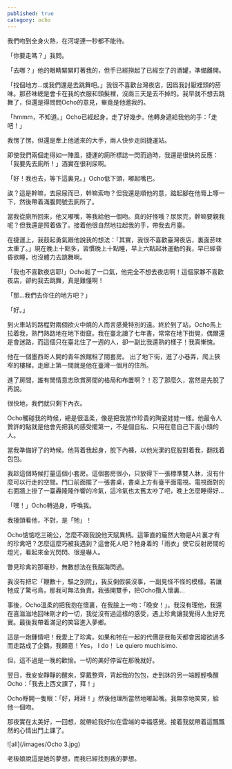 ```yaml
---
published: true
category: ocho
---
```

我們吻到全身火熱，在河堤連一秒都不能待。

 

「你要走嗎？」我問。

 

「去哪？」他的眼睛緊緊盯著我的，但手已經撈起了已經空了的酒罐，準備離開。

 

「找個地方...或我們還是去跳舞吧。」我很不喜歡台灣夜店，因爲我討厭裡頭的菸味。那菸味總是會卡在我的衣服和頭髮裡，沒兩三天是去不掉的。我早就不想去跳舞了，但還是得問問Ocho的意見，畢竟是他邀我的。

 

「hmmm，不知道。」Ocho已經起身，走了好幾步。他轉身遞給我他的手：「走吧！」

 

我愣了愣，但還是牽上他遞來的大手，兩人快步走回捷運站。

 

即使我們兩個走得如一陣風，捷運的廁所標誌一閃而過時，我還是很快的反應：「我要先去廁所！」酒實在很利尿啊。

 

「好！我也去，等下這裏見。」Ocho低下頭，嘟起嘴巴。

 

誒？這是幹嘛，去尿尿而已，幹嘛索吻？但我還是順他的意，踮起腳在他脣上啄一下，然後帶着滿腹問號去廁所了。

 

當我從廁所回來，他又嘟嘴，等我給他一個吻。真的好怪哦？尿尿完，幹嘛要親我呢？但我還是照着做了。接着他很自然地拉起我的手，帶我去月臺。


 

在捷運上，我鼓起勇氣跟他說我的想法：「其實，我很不喜歡臺灣夜店，裏面菸味太重了。」現在晚上十點多，習慣晚上十點睡，早上六點起牀運動的我，早已經昏昏欲睡，也沒體力去跳舞啊。

 

「我也不喜歡夜店耶!」Ocho鬆了一口氣，他完全不想去夜店啊！這個家夥不喜歡夜店，卻約我去跳舞，真是難懂啊！

 

「那...我們去你住的地方吧？」

 

「好。」



 

到火車站的路程對兩個欲火中燒的人而言感覺特別的遠。終於到了站，Ocho馬上拉着我，熟門熟路地在地下街竄。我在臺北讀了七年書，常常在地下街晃，偶爾還是會迷路，而這個只在臺北住了一週的人，卻一副比我還熟的樣子！我真慚愧。

 

他在一個墨西哥人開的青年旅館租了間套房。 出了地下街，進了小巷弄，爬上狹窄的樓梯，走廊上第一間就是他在臺灣一個月的住所。

 

進了房間，誰有閒情意志欣賞房間的格局和布置啊？！忍了那麼久，當然是先脫了再說。

 

很快地，我們就只剩下內衣。

 

Ocho觸碰我的時候，總是很溫柔，像是把我當作珍貴的陶瓷娃娃一樣。他最令人贊許的點就是他會先把我的感受擺第一，不是個自私、只用在意自己下面小頭的人。

 

當我準備好了的時候。他背着我起身，脫下內褲，以他光潔的屁股對着我，翻找着包包。

 

我趁這個時候打量這個小套房。這個套房很小，只放得下一張標準雙人牀，沒有什麼可以行走的空間。門口前面擺了一張書桌，書桌上方有臺平面電視。電視面對的右面牆上掛了一臺轟隆隆作響的冷氣，這冷氣也太舊太吵了吧，晚上怎麼睡得好...


 

「嘿！」Ocho轉過身，呼喚我。

 

我擡頭看他，不對，是「牠」！

 

Ocho惦惦吃三碗公，怎麼不跟我說他天賦異柄。這筆直的龐然大物是A片裏才有的珍禽吧？怎麼這麼巧被我遇到？這會死人吧？牠身着的「雨衣」使它反射房間的燈光，看起來金光閃閃、很是嚇人。

 

瞥見珍禽的那毫秒，無數想法在我腦海閃過。

 

我沒有把它「鞭數十，驅之別院」，我反倒假裝沒事，一副見怪不怪的模樣。若讓牠成了驚弓鳥，那我可無法負責。我張開雙手，把Ocho攬入懷裏...



 

事後，Ocho溫柔的把我抱在懷裏，在我臉上一吻：「晚安！」。我沒有理他，我還在喜滋滋地回味剛才的一切，我從沒有過這樣的感受，遇上珍禽讓我覺得人生好充實。最後我帶着滿足的笑容進入夢鄉。

 

這是一炮鍾情吧！我愛上了珍禽。如果和牠在一起的代價是我每天都會因縱欲過多而走路成了企鵝，我願意！Yes， I do！ Le quiero muchísimo.

 

但，這不過是一晚的歡愉。一切的美好停留在那晚就好。

 

翌日，我安安靜靜的醒來，穿戴整齊，背起我的包包，走到牀的另一端輕輕喚醒Ocho：「我去上西文課了，拜！」

 

Ocho睜開一隻眼：「好，拜拜！」然後他理所當然地嘟起嘴。我無奈地笑笑，給他一個吻。

 

那夜實在太美好，一回想，就帶給我好似在雲端的幸福感覺。接着我就帶着這飄飄然的心情出門上課了。

![all](/images/Ocho 3.jpg)



老板娘說這是她的夢想，而我已經找到我的夢想。
